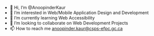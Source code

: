 - 👋 Hi, I’m @AnoopinderKaur
- 👀 I’m interested in Web/Mobile Application Design and Development
- 🌱 I’m currently learning Web Accessibility
- 💞️ I’m looking to collaborate on Web Development Projects
- 📫 How to reach me anoopinder.kaur@csps-efpc.gc.ca

<!---
AnoopinderKaur/AnoopinderKaur is a ✨ special ✨ repository because its `README.md` (this file) appears on your GitHub profile.
You can click the Preview link to take a look at your changes.
--->
